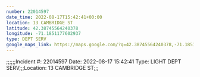 ```yaml
---
number: 22014597
date_time: 2022-08-17T15:42:41+00:00
location: 13 CAMBRIDGE ST
latitude: 42.38745564240378
longitude: -71.1851177602937
type: DEPT SERV
google_maps_link: https://maps.google.com/?q=42.38745564240378,-71.1851177602937
---
```


;;;;;;Incident #: 22014597  Date: 2022-08-17 15:42:41   Type: LIGHT DEPT SERV;;;Location: 13 CAMBRIDGE ST;;;
